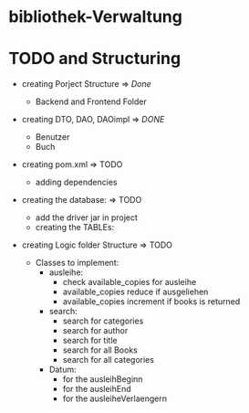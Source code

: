 # bibliothek-Verwaltung


# TODO and Structuring
- creating Porject Structure => *Done*
  - Backend and Frontend Folder

- creating DTO, DAO, DAOimpl => *DONE*
  - Benutzer
  - Buch 

- creating pom.xml => TODO
  - adding dependencies



- creating the database: => TODO
  - add the driver jar in project
  - creating the TABLEs:
  


- creating Logic folder Structure => TODO
  - Classes to implement:
    - ausleihe:
      - check available_copies for ausleihe
      - available_copies reduce if ausgeliehen
      - available_copies increment if books is returned
    - search:
      - search for categories
      - search for author
      - search for title
      - search for all Books
      - search for all categories
    - Datum:
      - for the ausleihBeginn
      - for the ausleihEnd
      - for the ausleiheVerlaengern
